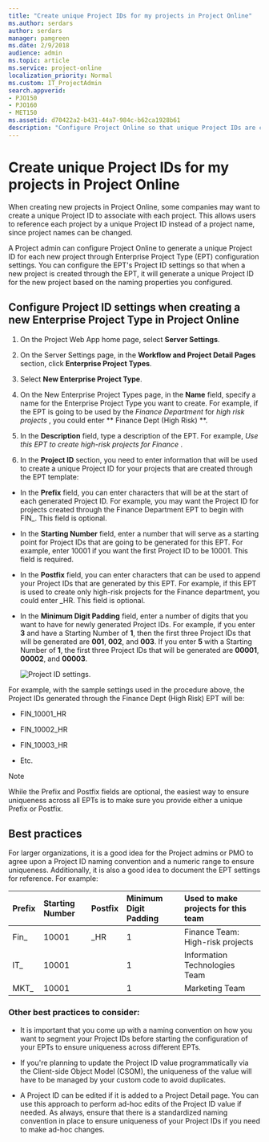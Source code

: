 ```yaml
---
title: "Create unique Project IDs for my projects in Project Online"
ms.author: serdars
author: serdars
manager: pamgreen
ms.date: 2/9/2018
audience: admin
ms.topic: article
ms.service: project-online
localization_priority: Normal
ms.custom: IT_ProjectAdmin
search.appverid:
- PJO150
- PJO160
- MET150
ms.assetid: d70422a2-b431-44a7-984c-b62ca1928b61
description: "Configure Project Online so that unique Project IDs are created for new projects."
---
```


# Create unique Project IDs for my projects in Project Online

  
When creating new projects in Project Online, some companies may want to create a unique Project ID to associate with each project. This allows users to reference each project by a unique Project ID instead of a project name, since project names can be changed.
  
A Project admin can configure Project Online to generate a unique Project ID for each new project through Enterprise Project Type (EPT) configuration settings. You can configure the EPT's Project ID settings so that when a new project is created through the EPT, it will generate a unique Project ID for the new project based on the naming properties you configured.
  
## Configure Project ID settings when creating a new Enterprise Project Type in Project Online

1. On the Project Web App home page, select **Server Settings**.
    
2. On the Server Settings page, in the **Workflow and Project Detail Pages** section, click **Enterprise Project Types**.
    
3. Select **New Enterprise Project Type**.
    
4. On the New Enterprise Project Types page, in the **Name** field, specify a name for the Enterprise Project Type you want to create. For example, if the EPT is going to be used by the  *Finance Department*  for  *high risk projects*  , you could enter ** Finance Dept (High Risk) **.
    
5. In the **Description** field, type a description of the EPT. For example,  *Use this EPT to create high-risk projects for Finance*  . 
    
6. In the **Project ID** section, you need to enter information that will be used to create a unique Project ID for your projects that are created through the EPT template: 
    
  - In the **Prefix** field, you can enter characters that will be at the start of each generated Project ID. For example, you may want the Project ID for projects created through the Finance Department EPT to begin with FIN_. This field is optional. 
    
  - In the **Starting Number** field, enter a number that will serve as a starting point for Project IDs that are going to be generated for this EPT. For example, enter 10001 if you want the first Project ID to be 10001. This field is required. 
    
  - In the **Postfix** field, you can enter characters that can be used to append your Project IDs that are generated by this EPT. For example, if this EPT is used to create only high-risk projects for the Finance department, you could enter _HR. This field is optional. 
    
  - In the **Minimum Digit Padding** field, enter a number of digits that you want to have for newly generated Project IDs. For example, if you enter **3** and have a Starting Number of **1**, then the first three Project IDs that will be generated are **001**, **002**, and **003**. If you enter **5** with a Starting Number of **1**, the first three Project IDs that will be generated are **00001**, **00002**, and **00003**. 
    
    ![Project ID settings.](media/309177f7-ec57-4a67-a40e-a5dc9c0835b3.png)
  
For example, with the sample settings used in the procedure above, the Project IDs generated through the Finance Dept (High Risk) EPT will be:
  
- FIN_10001_HR
    
- FIN_10002_HR
    
- FIN_10003_HR
    
- Etc.
    
> [!NOTE]
> While the Prefix and Postfix fields are optional, the easiest way to ensure uniqueness across all EPTs is to make sure you provide either a unique Prefix or Postfix. 
  
## Best practices

For larger organizations, it is a good idea for the Project admins or PMO to agree upon a Project ID naming convention and a numeric range to ensure uniqueness. Additionally, it is also a good idea to document the EPT settings for reference. For example: 
  
|**Prefix**|**Starting Number**|**Postfix**|**Minimum Digit Padding**|**Used to make projects for this team**|
|:-----|:-----|:-----|:-----|:-----|
|Fin_  <br/> |10001  <br/> |_HR  <br/> |1  <br/> |Finance Team: High-risk projects  <br/> |
|IT_  <br/> |10001  <br/> ||1  <br/> |Information Technologies Team  <br/> |
|MKT_  <br/> |10001  <br/> ||1  <br/> |Marketing Team  <br/> |
   
### Other best practices to consider:

- It is important that you come up with a naming convention on how you want to segment your Project IDs before starting the configuration of your EPTs to ensure uniqueness across different EPTs. 
    
- If you're planning to update the Project ID value programmatically via the Client-side Object Model (CSOM), the uniqueness of the value will have to be managed by your custom code to avoid duplicates. 
    
- A Project ID can be edited if it is added to a Project Detail page. You can use this approach to perform ad-hoc edits of the Project ID value if needed. As always, ensure that there is a standardized naming convention in place to ensure uniqueness of your Project IDs if you need to make ad-hoc changes. 
    

